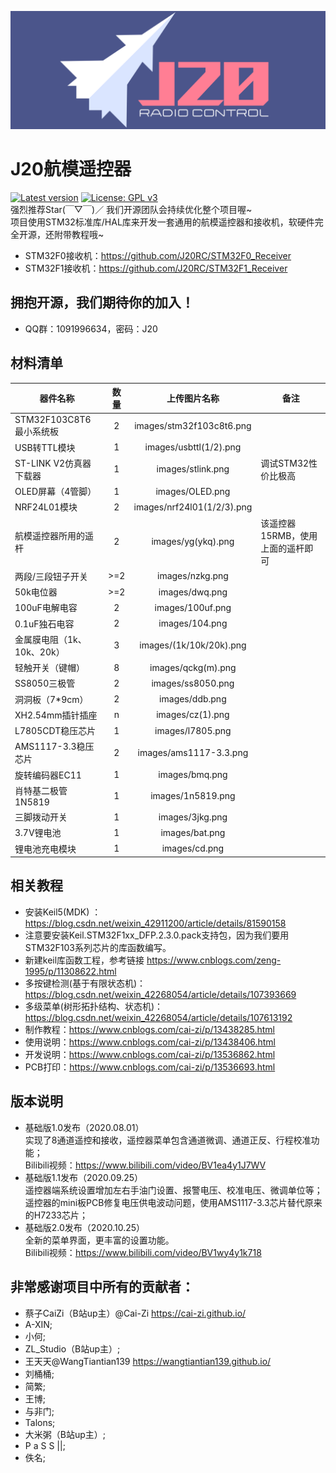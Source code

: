 ![J20RC](./images/logo.png)<br>
# J20航模遥控器
[![Latest version](https://img.shields.io/github/v/release/J20RC/STM32_RC_Transmitter)](https://github.com/J20RC/STM32_RC_Transmitter/releases)
[![License: GPL v3](https://img.shields.io/badge/License-GPLv3-blue.svg)](https://www.gnu.org/licenses/gpl-3.0)<br>
强烈推荐Star(￣▽￣)／
我们开源团队会持续优化整个项目喔~<br>
项目使用STM32标准库/HAL库来开发一套通用的航模遥控器和接收机，软硬件完全开源，还附带教程哦~
- STM32F0接收机：https://github.com/J20RC/STM32F0_Receiver
- STM32F1接收机：https://github.com/J20RC/STM32F1_Receiver
## 拥抱开源，我们期待你的加入！
 - QQ群：1091996634，密码：J20

## 材料清单 
| 器件名称        			| 数量   	| 上传图片名称  			| 备注 |
| ------------- 			| :------:	| :-------------:			|------|
| STM32F103C8T6最小系统板 	| 2 		| images/stm32f103c8t6.png 	|
| USB转TTL模块			 	| 1 		| images/usbttl(1/2).png 	|
| ST-LINK V2仿真器下载器 	| 1 		| images/stlink.png 		|调试STM32性价比极高|
| OLED屏幕（4管脚）		 	| 1 		| images/OLED.png	 		|
| NRF24L01模块			 	| 2 		| images/nrf24l01(1/2/3).png|
| 航模遥控器所用的遥杆	 	| 2 		| images/yg(ykq).png		|该遥控器15RMB，使用上面的遥杆即可|
| 两段/三段钮子开关		 	| >=2 		| images/nzkg.png		 	|
| 50k电位器				 	| >=2 		| images/dwq.png			|
| 100uF电解电容			 	| 2 		| images/100uf.png	 		|
| 0.1uF独石电容			 	| 2 		| images/104.png	 		|
| 金属膜电阻（1k、10k、20k）| 3 		| images/(1k/10k/20k).png	|
| 轻触开关（键帽）			| 8 		| images/qckg(m).png	 	|
| SS8050三极管			 	| 2 		| images/ss8050.png	 		|
| 洞洞板（7*9cm）			| 2 		| images/ddb.png	 		|
| XH2.54mm插针插座			| n 		| images/cz(1).png	 		|
| L7805CDT稳压芯片			| 1 		| images/l7805.png	 		|
| AMS1117-3.3稳压芯片		| 2 		| images/ams1117-3.3.png	|
| 旋转编码器EC11			| 1 		| images/bmq.png	 		|
| 肖特基二极管1N5819		| 1 		| images/1n5819.png	 		|
| 三脚拨动开关 				| 1 		| images/3jkg.png	 		|
| 3.7V锂电池			 	| 1 		| images/bat.png	 		|
| 锂电池充电模块			| 1 		| images/cd.png		 		|


## 相关教程
- 安装Keil5(MDK) ：https://blog.csdn.net/weixin_42911200/article/details/81590158
- 注意要安装Keil.STM32F1xx_DFP.2.3.0.pack支持包，因为我们要用STM32F103系列芯片的库函数编写。
- 新建keil库函数工程，参考链接 https://www.cnblogs.com/zeng-1995/p/11308622.html
- 多按键检测(基于有限状态机)：https://blog.csdn.net/weixin_42268054/article/details/107393669
- 多级菜单(树形拓扑结构、状态机)：https://blog.csdn.net/weixin_42268054/article/details/107613192
- 制作教程：https://www.cnblogs.com/cai-zi/p/13438285.html	<br>
- 使用说明：https://www.cnblogs.com/cai-zi/p/13438406.html	<br>
- 开发说明：https://www.cnblogs.com/cai-zi/p/13536862.html	<br>
- PCB打印：https://www.cnblogs.com/cai-zi/p/13536693.html		<br>

## 版本说明
- 基础版1.0发布（2020.08.01）	<br>
实现了8通道遥控和接收，遥控器菜单包含通道微调、通道正反、行程校准功能；	<br>
Bilibili视频：https://www.bilibili.com/video/BV1ea4y1J7WV	<br/>
- 基础版1.1发布（2020.09.25）	<br>
遥控器端系统设置增加左右手油门设置、报警电压、校准电压、微调单位等；	<br>
遥控器的mini板PCB修复电压供电波动问题，使用AMS1117-3.3芯片替代原来的H7233芯片；	<br>
- 基础版2.0发布（2020.10.25）<br>
全新的菜单界面，更丰富的设置功能。<br>
Bilibili视频：https://www.bilibili.com/video/BV1wy4y1k718

## 非常感谢项目中所有的贡献者：
 * 蔡子CaiZi（B站up主）@Cai-Zi  https://cai-zi.github.io/
 * A-XIN;
 * 小何;
 * ZL_Studio（B站up主）;
 * 王天天@WangTiantian139  https://wangtiantian139.github.io/
 * 刘桶桶;
 * 简繁;
 * 王博;
 * 与非门;
 * Talons;
 * 大米粥（B站up主）;
 * P a S S ||;
 * 佚名;


